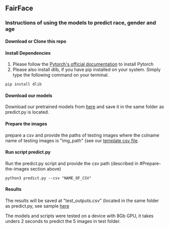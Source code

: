 ## FairFace



### Instructions of using the models to predict race, gender and age

#### Download or Clone this repo
#### Install Dependencies

1. Please follow the [Pytorch's official documentation](https://pytorch.org/get-started/locally/) to install Pytorch
2. Please also install dlib, if you have pip installed on your system. Simply type the following command on your terminal.

```
pip install dlib
```

#### Download our models

Download our pretrained models from [here](https://drive.google.com/file/d/1SSfZLl-KoOkK_51cnk9S-Lm55g18mBX7/view?usp=sharing) and save it in the same folder as predict.py is located. 

#### Prepare the images

prepare a csv and provide the paths of testing images where the colname name of testing images is "img_path" (see our [template csv file](https://github.com/dchen236/FairFace/blob/master/test_imgs.csv).


#### Run script predict.py

Run the predict.py script and provide the csv path (described in #Prepare-the-images section above)

```
python3 predict.py --csv "NAME_OF_CSV"
```

#### Results

The results will be saved at "test_outputs.csv" (located in the same folder as predict.py, see sample [here](https://github.com/dchen236/FairFace/blob/master/test_outputs.csv)





The models and scripts were tested on a device with 8Gb GPU, it takes unders 2 seconds to predict the 5 images in test folder.
